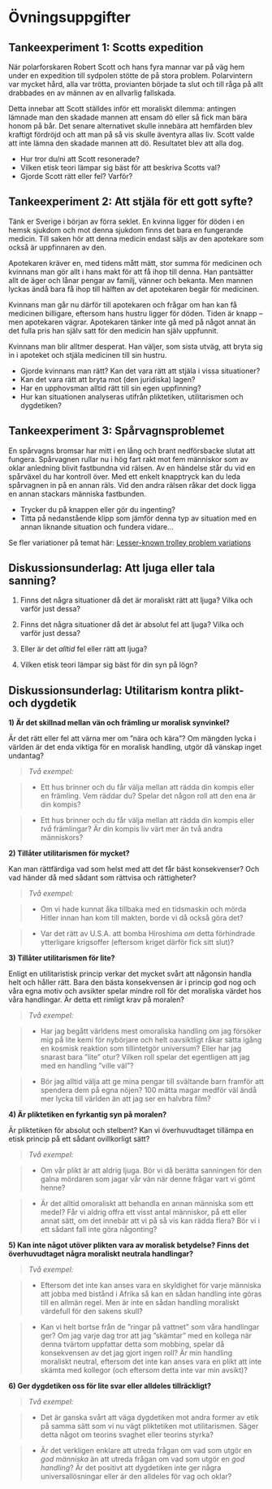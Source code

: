 # Övningsuppgifter

## Tankeexperiment 1:  Scotts expedition
När polarforskaren Robert Scott och hans fyra mannar var på väg hem under en expedition till sydpolen stötte de på stora problem. Polarvintern var mycket hård, alla var trötta, provianten började ta slut och till råga på allt drabbades en av männen av en allvarlig fallskada. 

Detta innebar att Scott ställdes inför ett moraliskt dilemma: antingen lämnade man den skadade mannen att ensam dö eller så fick man  bära honom på bår. Det senare alternativet skulle innebära att hemfärden blev kraftigt fördröjd och att man på så vis skulle äventyra allas liv. Scott valde att inte lämna den skadade mannen att dö. Resultatet blev att alla dog. 

- Hur tror du/ni att Scott resonerade?
- Vilken etisk teori lämpar sig bäst för att beskriva Scotts val?
- Gjorde Scott rätt eller fel? Varför?

## Tankeexperiment 2:  Att stjäla för ett gott syfte?
Tänk er Sverige i början av förra seklet. En kvinna ligger för döden i en hemsk sjukdom och mot denna sjukdom finns det bara en fungerande medicin. Till saken hör att denna medicin endast säljs av den apotekare som också är uppfinnaren av den.

Apotekaren kräver en, med tidens mått mätt, stor summa för medicinen och kvinnans man gör allt i hans makt för att få ihop till denna. Han pantsätter allt de äger och lånar pengar av familj, vänner och bekanta. Men mannen lyckas ändå bara få ihop till hälften av det apotekaren begär för medicinen. 

Kvinnans man går nu därför till apotekaren och frågar om han kan få medicinen billigare, eftersom hans hustru ligger för döden. Tiden är knapp – men apotekaren vägrar. Apotekaren tänker inte gå med på något annat än det fulla pris han själv satt för den medicin han själv uppfunnit. 

Kvinnans man blir alltmer desperat. Han väljer, som sista utväg, att bryta sig in i apoteket och stjäla medicinen till sin hustru.

-	Gjorde kvinnans man rätt? Kan det vara rätt att stjäla i vissa situationer? 
-	Kan det vara rätt att bryta mot (den juridiska) lagen?
-	Har en upphovsman alltid rätt till sin egen uppfinning?
-	Hur kan situationen analyseras utifrån  pliktetiken, utilitarismen och dygdetiken?

## Tankeexperiment 3: Spårvagnsproblemet
En spårvagns bromsar har mitt i en lång och brant nedförsbacke slutat att fungera. Spårvagnen rullar nu i hög fart rakt mot fem människor som av oklar anledning blivit fastbundna vid rälsen. Av en händelse står du vid en spårväxel du har kontroll över. Med ett enkelt knapptryck kan du leda spårvagnen in på en annan räls. Vid den andra rälsen råkar det dock ligga en annan stackars människa fastbunden. 

* Trycker du på knappen eller gör du ingenting?
* Titta på nedanstående klipp som jämför denna typ av situation med en annan liknande situation och fundera vidare...


[](https://www.youtube.com/watch?v=bOpf6KcWYyw)

Se fler variationer på temat här: [Lesser-known trolley problem variations](http://www.mcsweeneys.net/articles/lesser-known-trolley-problem-variations)

   

## Diskussionsunderlag:  Att ljuga eller tala sanning? 

1. Finns det några situationer då det är moraliskt rätt att ljuga? Vilka och varför just dessa?

2. Finns det några situationer då det är absolut fel att ljuga? Vilka och varför just dessa? 

3. Eller är det *alltid* fel eller rätt att ljuga? 

4. Vilken etisk teori lämpar sig bäst för din syn på lögn? 

## Diskussionsunderlag: Utilitarism kontra plikt- och dygdetik  

**1) Är det skillnad mellan vän och främling ur moralisk synvinkel?**   

Är det rätt eller fel att värna mer om ”nära och kära”? Om mängden lycka i världen är det enda viktiga för en moralisk handling, utgör då vänskap inget undantag?  

> *Två exempel:*

> * Ett hus brinner och du får välja mellan att rädda din kompis eller en främling. Vem räddar du? Spelar det någon roll att den ena är din kompis?

> * Ett hus brinner och du får välja mellan att rädda din kompis eller *två* främlingar? Är din kompis liv värt mer än två andra människors?


**2) Tillåter utilitarismen för mycket?**

Kan man rättfärdiga vad som helst med att det får bäst konsekvenser? Och vad händer då med sådant som rättvisa och rättigheter?

> *Två exempel:*

> * Om vi hade kunnat åka tillbaka med en tidsmaskin och mörda Hitler innan han kom till makten, borde vi då också göra det?

> * Var det rätt av U.S.A. att bomba Hiroshima *om* detta förhindrade ytterligare krigsoffer (eftersom kriget därför fick sitt slut)? 

<!--Fördjupningsfråga: Hur skulle man som utilitarist kunna lösa denna problematik?  -->

**3) Tillåter utilitarismen för lite?**   

Enligt en utilitaristisk princip verkar det mycket svårt att någonsin handla helt och håller rätt. Bara den bästa konsekvensen är i princip god nog och våra egna motiv och avsikter spelar mindre roll för det moraliska värdet hos våra handlingar. Är detta ett rimligt krav på moralen? 

> *Två exempel:*

> * Har jag begått världens mest omoraliska handling om jag försöker mig på lite kemi för nybörjare och helt oavsiktligt råkar sätta igång en kosmisk reaktion som tillintetgör universum? Eller har jag snarast bara ”lite” otur? Vilken roll spelar det egentligen att jag med en handling ”ville väl”?  

> * Bör jag alltid välja att ge mina pengar till svältande barn framför att spendera dem på egna nöjen? 100 mätta magar medför väl ändå mer lycka till världen än att jag ser en halvbra film?

<!--Fördjupningsfråga: Hur skulle man som utilitarist kunna lösa denna problematik?  -->


**4) Är pliktetiken en fyrkantig syn på moralen?**

Är pliktetiken för absolut och stelbent? Kan vi överhuvudtaget tillämpa en etisk princip på ett sådant ovillkorligt sätt?  

> *Två exempel:* 

> * Om vår plikt är att aldrig ljuga. Bör vi då berätta sanningen för den galna mördaren som jagar vår vän när denne frågar vart vi gömt henne?  

> * Är det alltid omoraliskt att behandla en annan människa som ett medel? Får vi aldrig offra ett visst antal människor, på ett eller annat sätt, om det innebär att vi på så vis kan rädda flera? Bör vi i ett sådant fall inte göra någonting? 

**5) Kan inte något utöver plikten vara av moralisk betydelse? Finns det överhuvudtaget några moraliskt neutrala handlingar?**

> *Två exempel:*

> * Eftersom det inte kan anses vara en skyldighet för varje människa att jobba med bistånd i Afrika så kan en sådan handling inte göras till en allmän regel. Men är inte en sådan handling moraliskt värdefull för den sakens skull?  

> * Kan vi helt bortse från de ”ringar på vattnet” som våra handlingar ger? Om jag varje dag tror att jag ”skämtar” med en kollega när denna tvärtom uppfattar detta som mobbing, spelar då konsekvensen av det jag gjort ingen roll? Är min handling moraliskt neutral, eftersom det inte kan anses vara en plikt att inte skämta med kollegor (och eftersom detta inte var min avsikt)? 

**6) Ger dygdetiken oss för lite svar eller alldeles tillräckligt?**

> *Två exempel:*

> * Det är ganska svårt att väga dygdetiken mot andra former av etik på samma sätt som vi nu vägt pliktetiken mot utilitarismen. Säger detta något om teorins svaghet eller teorins styrka?  

> * Är det verkligen enklare att utreda frågan om vad som utgör en *god människa* än att utreda frågan om vad som utgör en *god handling*? Är det positivt att dygdetiken inte ger några universallösningar eller är den alldeles för vag och oklar?

